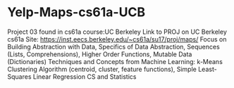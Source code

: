 # Yelp-Maps-cs61a-UCB
Project 03 found in cs61a course:UC Berkeley 
Link to PROJ on UC Berkeley cs61a Site: https://inst.eecs.berkeley.edu/~cs61a/su17/proj/maps/
Focus on Building Abstraction with Data, Specifics of Data Abstraction, Sequences (Lists, Comprehensions), Higher Order Functions, Mutable Data (Dictionaries)
Techniques and Concepts from Machine Learning: k-Means Clustering Algorithm (centroid, cluster, feature functions), Simple Least-Squares Linear Regression
CS and Statistics
